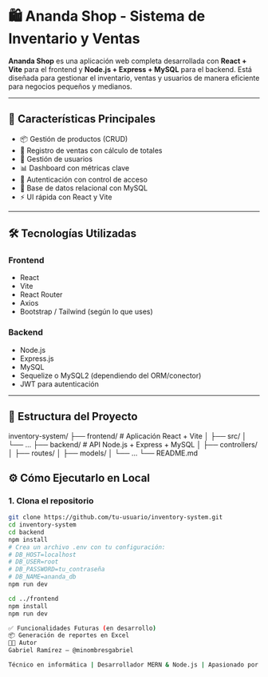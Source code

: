 # 🛍️ Ananda Shop - Sistema de Inventario y Ventas

**Ananda Shop** es una aplicación web completa desarrollada con **React + Vite** para el frontend y **Node.js + Express + MySQL** para el backend. Está diseñada para gestionar el inventario, ventas y usuarios de manera eficiente para negocios pequeños y medianos.

---

## 🚀 Características Principales

- 📦 Gestión de productos (CRUD)
- 🧾 Registro de ventas con cálculo de totales
- 👥 Gestión de usuarios
- 📊 Dashboard con métricas clave
- 🔐 Autenticación con control de acceso
- 💾 Base de datos relacional con MySQL
- ⚡ UI rápida con React y Vite

---

## 🛠️ Tecnologías Utilizadas

### Frontend
- React
- Vite
- React Router
- Axios
- Bootstrap / Tailwind (según lo que uses)

### Backend
- Node.js
- Express.js
- MySQL
- Sequelize o MySQL2 (dependiendo del ORM/conector)
- JWT para autenticación

---

## 📂 Estructura del Proyecto

inventory-system/
├── frontend/ # Aplicación React + Vite
│ ├── src/
│ └── ...
├── backend/ # API Node.js + Express + MySQL
│ ├── controllers/
│ ├── routes/
│ ├── models/
│ └── ...
└── README.md



## ⚙️ Cómo Ejecutarlo en Local

### 1. Clona el repositorio
```bash
git clone https://github.com/tu-usuario/inventory-system.git
cd inventory-system
cd backend
npm install
# Crea un archivo .env con tu configuración:
# DB_HOST=localhost
# DB_USER=root
# DB_PASSWORD=tu_contraseña
# DB_NAME=ananda_db
npm run dev

cd ../frontend
npm install
npm run dev

✅ Funcionalidades Futuras (en desarrollo)
📦 Generación de reportes en Excel
👨‍💻 Autor
Gabriel Ramírez – @minombresgabriel

Técnico en informática | Desarrollador MERN & Node.js | Apasionado por soluciones eficientes

